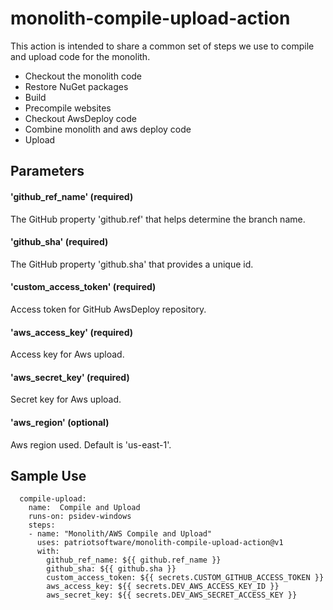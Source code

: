 # monolith-compile-upload-action

This action is intended to share a common set of steps we use to
compile and upload code for the monolith.

- Checkout the monolith code
- Restore NuGet packages
- Build
- Precompile websites
- Checkout AwsDeploy code
- Combine monolith and aws deploy code
- Upload 

## Parameters

#### 'github_ref_name' (required)
The GitHub property 'github.ref' that helps determine the branch name.

#### 'github_sha' (required)
The GitHub property 'github.sha' that provides a unique id.

#### 'custom_access_token' (required)
Access token for GitHub AwsDeploy repository.

#### 'aws_access_key' (required)
Access key for Aws upload.

#### 'aws_secret_key' (required)
Secret key for Aws upload.

#### 'aws_region' (optional)
Aws region used. Default is 'us-east-1'.

## Sample Use

```
  compile-upload: 
    name:  Compile and Upload
    runs-on: psidev-windows
    steps:
    - name: "Monolith/AWS Compile and Upload"
      uses: patriotsoftware/monolith-compile-upload-action@v1
      with:
        github_ref_name: ${{ github.ref_name }}
        github_sha: ${{ github.sha }}   
        custom_access_token: ${{ secrets.CUSTOM_GITHUB_ACCESS_TOKEN }}
        aws_access_key: ${{ secrets.DEV_AWS_ACCESS_KEY_ID }}
        aws_secret_key: ${{ secrets.DEV_AWS_SECRET_ACCESS_KEY }}
```
